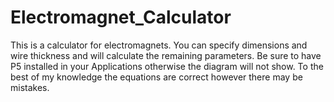 # Electromagnet_Calculator
This is a calculator for electromagnets. You can specify dimensions and wire thickness and will calculate the remaining parameters. 
Be sure to have P5 installed in your Applications otherwise the diagram will not show. To the best of my knowledge the equations are correct however there may be mistakes.
